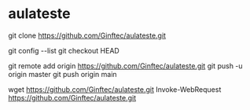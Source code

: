 # aulateste


git clone https://github.com/Ginftec/aulateste.git

git config --list
git checkout HEAD <nome do arquivo>

git remote add origin https://github.com/Ginftec/aulateste.git
git push -u origin master
git push origin main


wget https://github.com/Ginftec/aulateste.git
Invoke-WebRequest https://github.com/Ginftec/aulateste.git
